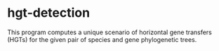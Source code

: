 # hgt-detection
This program computes a unique scenario of horizontal gene transfers (HGTs) for the given pair of species and gene phylogenetic trees.

